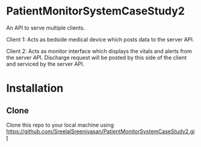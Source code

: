 # PatientMonitorSystemCaseStudy2

An API to serve multiple clients. 

Client 1: Acts as bedside medical device which posts data to the server API.

Client 2: Acts as monitor interface which displays the vitals and alerts from the server API. Discharge request will be posted by this side of the client and serviced by the server API.

# Installation

## Clone 

Clone this repo to your local machine using https://github.com/SreelalSreenivasan/PatientMonitorSystemCaseStudy2.git